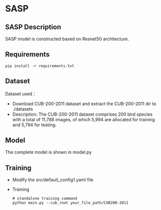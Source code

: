 # SASP

## SASP Description

SASP model is constructed based on Resnet50 architecture. 

## Requirements
 ```shell
 pip install -r requirements.txt
 ```

## Dataset

Dataset used：
- Download CUB-200-2011 dataset and extract the CUB-200-2011 dir to ./datasets
- Description: The CUB-200-2011 dataset comprises 200 bird species with a total of 11,788 images, of which 5,994 are allocated for training and 5,794 for testing.

## Model
The complete model is shown in model.py

## Training
- Modify the src/default_config1.yaml file

- Training
  ```shell
  # standalone training command
  python main.py --cub_root your_file_path/CUB200-2011
   ```
